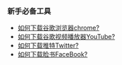 ### 新手必备工具
- [如何下载谷歌浏览器chrome?]()
- [如何下载谷歌视频播放器YouTube?]()
- [如何下载推特Twitter?]()
- [如何下载脸书FaceBook?]()






